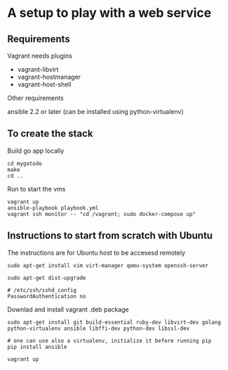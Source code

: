 # A setup to play with a web service

## Requirements
Vagrant needs plugins

- vagrant-libvirt
- vagrant-hostmanager
- vagrant-host-shell

Other requirements

ansible 2.2 or later
(can be installed using python-virtualenv)

## To create the stack

Build go app locally

    cd mygotodo
    make
    cd ..

Run to start the vms

    vagrant up
    ansible-playbook playbook.yml
    vagrant ssh monitor -- "cd /vagrant; sudo docker-compose up"

## Instructions to start from scratch with Ubuntu

The instructions are for Ubuntu host to be accesesd remotely

    sudo apt-get install vim virt-manager qemu-system openssh-server

    sudo apt-get dist-upgrade

    # /etc/ssh/sshd_config
    PasswordAuthentication no

Downlad and install vagrant .deb package

    sudo apt-get install git build-essential ruby-dev libvirt-dev golang python-virtualenv ansible libffi-dev python-dev libssl-dev

    # one can use also a virtualenv, initialize it before running pip
    pip install ansible

    vagrant up
